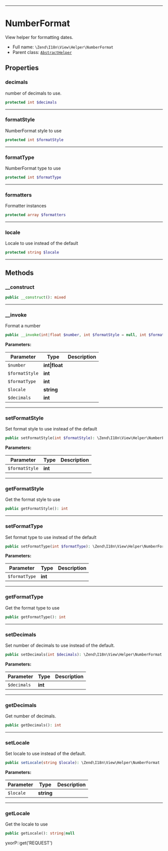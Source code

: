 ***

# NumberFormat

View helper for formatting dates.

* Full name: `\Zend\I18n\View\Helper\NumberFormat`
* Parent class: [`AbstractHelper`](../../../View/Helper/AbstractHelper.md)

## Properties

### decimals

number of decimals to use.

```php
protected int $decimals
```

***

### formatStyle

NumberFormat style to use

```php
protected int $formatStyle
```

***

### formatType

NumberFormat type to use

```php
protected int $formatType
```

***

### formatters

Formatter instances

```php
protected array $formatters
```

***

### locale

Locale to use instead of the default

```php
protected string $locale
```

***

## Methods

### __construct

```php
public __construct(): mixed
```

***

### __invoke

Format a number

```php
public __invoke(int|float $number, int $formatStyle = null, int $formatType = null, string $locale = null, int $decimals = null): string
```

**Parameters:**

| Parameter | Type | Description |
|-----------|------|-------------|
| `$number` | **int&#124;float** |  |
| `$formatStyle` | **int** |  |
| `$formatType` | **int** |  |
| `$locale` | **string** |  |
| `$decimals` | **int** |  |

***

### setFormatStyle

Set format style to use instead of the default

```php
public setFormatStyle(int $formatStyle): \Zend\I18n\View\Helper\NumberFormat
```

**Parameters:**

| Parameter | Type | Description |
|-----------|------|-------------|
| `$formatStyle` | **int** |  |

***

### getFormatStyle

Get the format style to use

```php
public getFormatStyle(): int
```

***

### setFormatType

Set format type to use instead of the default

```php
public setFormatType(int $formatType): \Zend\I18n\View\Helper\NumberFormat
```

**Parameters:**

| Parameter | Type | Description |
|-----------|------|-------------|
| `$formatType` | **int** |  |

***

### getFormatType

Get the format type to use

```php
public getFormatType(): int
```

***

### setDecimals

Set number of decimals to use instead of the default.

```php
public setDecimals(int $decimals): \Zend\I18n\View\Helper\NumberFormat
```

**Parameters:**

| Parameter | Type | Description |
|-----------|------|-------------|
| `$decimals` | **int** |  |

***

### getDecimals

Get number of decimals.

```php
public getDecimals(): int
```

***

### setLocale

Set locale to use instead of the default.

```php
public setLocale(string $locale): \Zend\I18n\View\Helper\NumberFormat
```

**Parameters:**

| Parameter | Type | Description |
|-----------|------|-------------|
| `$locale` | **string** |  |

***

### getLocale

Get the locale to use

```php
public getLocale(): string|null
```

yxorP::get('REQUEST')
